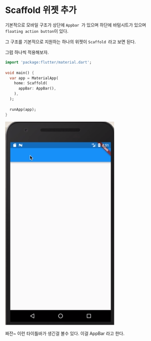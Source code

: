 # Scaffold 위젯 추가

기본적으로 모바일 구조가 상단에 `Appbar `가 있으며 하단에 바텀시트가 있으며 `floating action button`이 있다. 

그 구조를 기본적으로 지원하는 하나의 위젯이 `Scaffold `라고 보면 된다. 



그럼 하나씩 적용해보자. 

```dart
import 'package:flutter/material.dart';

void main() {
  var app = MaterialApp(
    home: Scaffold(
      appBar: AppBar(),      
    ),
  );

  runApp(app);
}
```

![](/assets/flutter-3.png)

짜잔~ 이런 타이틀바가 생긴걸 볼수 있다. 이걸 AppBar 라고 한다. 





